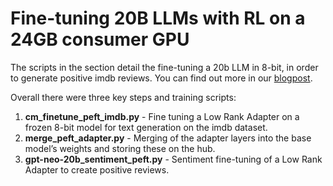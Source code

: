 
# Fine-tuning 20B LLMs with RL on a 24GB consumer GPU
The scripts in the section detail the fine-tuning a 20b LLM in 8-bit, in order to generate positive imdb reviews. You
can find out more in our [blogpost](https://huggingface.co/blog/trl-peft).

Overall there were three key steps and training scripts:

1. **cm_finetune_peft_imdb.py** - Fine tuning a Low Rank Adapter on a frozen 8-bit model for text generation on the imdb dataset.
2. **merge_peft_adapter.py** - Merging of the adapter layers into the base model’s weights and storing these on the hub.
3. **gpt-neo-20b_sentiment_peft.py** - Sentiment fine-tuning of a Low Rank Adapter to create positive reviews.
